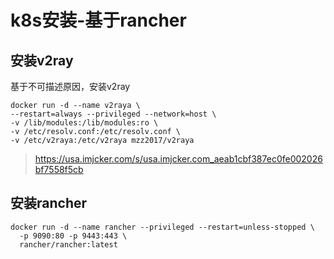 # k8s安装-基于rancher



## 安装v2ray

基于不可描述原因，安装v2ray

```shell
docker run -d --name v2raya \
--restart=always --privileged --network=host \
-v /lib/modules:/lib/modules:ro \
-v /etc/resolv.conf:/etc/resolv.conf \
-v /etc/v2raya:/etc/v2raya mzz2017/v2raya
```

> https://usa.imjcker.com/s/usa.imjcker.com_aeab1cbf387ec0fe002026bf7558f5cb



## 安装rancher

```shell
docker run -d --name rancher --privileged --restart=unless-stopped \
  -p 9090:80 -p 9443:443 \
  rancher/rancher:latest
  
```

